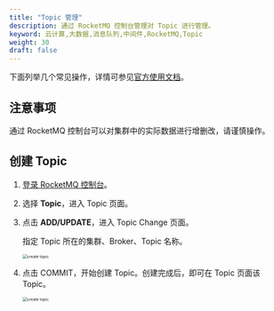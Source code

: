 ```yaml
---
title: "Topic 管理"
description: 通过 RocketMQ 控制台管理对 Topic 进行管理。
keyword: 云计算,大数据,消息队列,中间件,RocketMQ,Topic
weight: 30
draft: false
---
```


下面列举几个常见操作，详情可参见[官方使用文档](https://github.com/apache/rocketmq-dashboard/blob/master/docs/1_0_0/UserGuide_CN.md)。

## 注意事项

通过 RocketMQ 控制台可以对集群中的实际数据进行增删改，请谨慎操作。

## 创建 Topic

1. [登录 RocketMQ 控制台](../access)。
2. 选择 **Topic**，进入 Topic 页面。
3. 点击 **ADD/UPDATE**，进入 Topic Change 页面。

   指定 Topic 所在的集群、Broker、Topic 名称。

   <img src="/middware/rocketmq/_images/add_topic.png" alt="create topic" style="zoom:50%;" />  

4. 点击 COMMIT，开始创建 Topic。创建完成后，即可在 Topic 页面该 Topic。

   <img src="/middware/rocketmq/_images/rocketmq_console_topiclist.png" alt="create topic" style="zoom:50%;" />  
